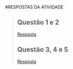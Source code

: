 #RESPOSTAS DA ATIVIDADE

> ## Questão 1 e 2
> [Resposta](https://github.com/KaioGabriel-the/Programa-orientada-a-objetos/tree/a450e4f209c8e5762877e306f62c2e59180cc150/atividade09/project/src)
> ## Questão 3, 4 e 5
> [Resposta](https://github.com/KaioGabriel-the/Programa-orientada-a-objetos/tree/f053c255ea90c598a3a7c03e79e885f65cdb1102/atividade08/project/src)

